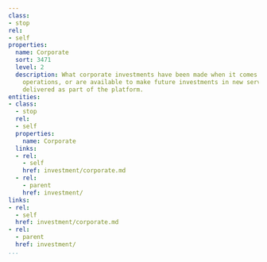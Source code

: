 ```yaml
---
class:
- stop
rel:
- self
properties:
  name: Corporate
  sort: 3471
  level: 2
  description: What corporate investments have been made when it comes to platform
    operations, or are available to make future investments in new services, or applications
    delivered as part of the platform.
entities:
- class:
  - stop
  rel:
  - self
  properties:
    name: Corporate
  links:
  - rel:
    - self
    href: investment/corporate.md
  - rel:
    - parent
    href: investment/
links:
- rel:
  - self
  href: investment/corporate.md
- rel:
  - parent
  href: investment/
...
```

